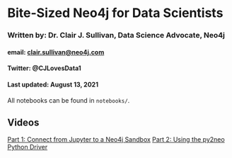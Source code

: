 # Bite-Sized Neo4j for Data Scientists
### Written by: Dr. Clair J. Sullivan, Data Science Advocate, Neo4j
#### email: clair.sullivan@neo4j.com
#### Twitter: @CJLovesData1
#### Last updated: August 13, 2021

All notebooks can be found in `notebooks/`.

## Videos
[Part 1: Connect from Jupyter to a Neo4j Sandbox](https://dev.neo4j.com/bites_part1)
[Part 2: Using the py2neo Python Driver](https://dev.neo4j.com/bites_part2)

